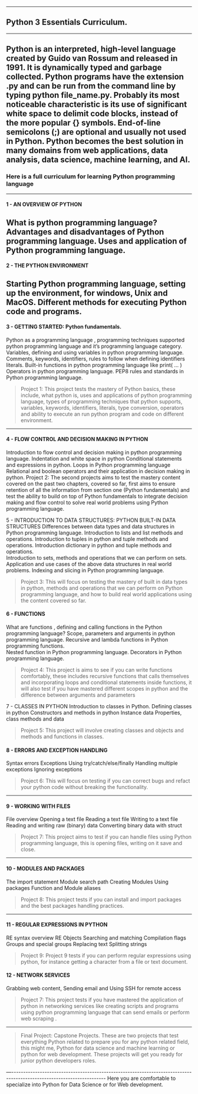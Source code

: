
---
## **Python 3 Essentials Curriculum.** 
---
Python is an interpreted, high-level language created by Guido van Rossum and released in 1991. It is dynamically typed and garbage collected. Python programs have the extension .py and can be run from the command line by typing python file_name.py.
Probably its most noticeable characteristic is its use of significant white space to delimit code blocks, instead of the more popular {} symbols.
End-of-line semicolons (;) are optional and usually not used in Python. Python becomes the best solution in many domains from web applications, data analysis, data science, machine learning, and AI.
---
### **Here is a full curriculum for learning Python programming language**
---
#### **1 - AN OVERVIEW OF PYTHON**
What is python programming language?
Advantages and disadvantages of Python programming language.
Uses and application of Python programming language. 
---
#### **2 - THE PYTHON ENVIRONMENT**
Starting Python programming language, setting up the environment, for windows, Unix and MacOS. 
Different methods for executing Python code and programs.
---
#### **3 - GETTING STARTED: Python fundamentals.**
Python as a programming language , programming techniques supported python programming language and it’s programming language category.
Variables, defining and using variables in python programming language.  
Comments, keywords, identifiers, rules to follow when defining identifiers  literals. 
Built-in functions in python programming language like print( … )
Operators in python programming language.
PEP8 rules and standards in Python programming language. 
> Project 1: This project tests the mastery of Python basics, these include, what python is, uses and applications of python programming language, types of programming techniques that python supports, variables, keywords, identifiers,  literals, type conversion, operators and ability to execute an run python program and code on different environment. 
---
#### **4 - FLOW CONTROL AND DECISION MAKING IN PYTHON**
Introduction to flow control and decision making in python programming language. 
Indentation and white space  in python 
Conditional statements and expressions in python. 
Loops in Python programming language 
Relational and boolean operators and their application in decision making in python. 
Project 2: The second projects aims to test the mastery  content covered on the past two chapters, covered so far, first aims to ensure retention of all the information from section one (Python fundamentals) and test the ability to build on top of Python fundamentals to integrate decision  making and flow control to solve real world problems using Python programming language. 

5 -  INTRODUCTION TO DATA STRUCTURES: PYTHON BUILT-IN DATA STRUCTURES 
Differences between data types and data structures in Python programming language. 
Introduction to lists and list methods and operations. 
Introduction to tuples in python and tuple  methods and operations. 
Introduction dictionary in python and  tuple  methods and operations.  
Introduction to sets, methods and operations that we can perform on sets. 
Application and use cases of the above data structures in real world problems. 
Indexing and slicing in Python programming language.
> Project 3: This will focus on testing the mastery of built in data types in python, methods and operations that we can perform on Python programming language,  and how to build real world applications using the content covered so far. 

 
 
#### **6 - FUNCTIONS**
What are functions , defining and calling  functions in the Python programming language? 
Scope, parameters and arguments in python programming language. 
Recursive and lambda functions in Python programming functions.  
Nested function in Python programming language.
Decorators in Python programming language. 
>Project 4: This project is aims to see if you can write functions comfortably, these includes recursive functions that calls themselves and incorporating loops and conditional statements inside functions, it will also test if you have mastered  different scopes in python and the difference between arguments and parameters   

7 - CLASSES IN PYTHON
Introduction to classes in Python.
Defining classes in python
Constructors and methods in python
Instance data
Properties, class methods and data
> Project 5: This project will involve creating classes and objects and methods and functions in classes. 

#### **8 - ERRORS AND EXCEPTION HANDLING**
Syntax errors
Exceptions
Using try/catch/else/finally
Handling multiple exceptions
Ignoring exceptions 
> Project 6: This will focus on testing if you can correct bugs and refact your python code without breaking the functionality. 
--- 
#### **9 - WORKING WITH FILES**
File overview
Opening a text file
Reading a text file
Writing to a text file
Reading and writing raw (binary) data
Converting binary data with struct 
> Project 7: This project aims to test if you can handle files using Python programming language, this is opening files,  writing on it save and close. 
--- 
#### **10 - MODULES AND PACKAGES**
The import statement
Module search path
Creating Modules
Using packages
Function and Module aliases
> Project 8: This project tests if you can install and import packages and the best packages handling practices.
---

#### **11 - REGULAR EXPRESSIONS IN PYTHON**
RE syntax overview
RE Objects
Searching and matching
Compilation flags
Groups and special groups
Replacing text
Splitting strings
> Project 9: Project 9 tests if you can perform regular expressions using python, for instance getting a character from a file or text document. 


#### **12 - NETWORK SERVICES**
Grabbing web content, Sending email and Using SSH for remote access 

> Project 7: This project tests if you have mastered the application of python in networking services like creating scripts and programs using python programming language  that can send emails or perform web scraping . 

--- 
> Final Project: Capstone Projects. 
These are two projects that test everything Python related to prepare you for any python related field, this might me, Python for data science and machine learning or python for web development. These projects will get you ready for junior python developers roles.

—----------------------------------------------------------------------------------------------------------------------
Here you are comfortable to specialize into Python for Data Science or for Web development. 
